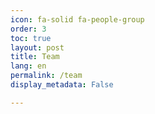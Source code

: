 ```yaml
---
icon: fa-solid fa-people-group
order: 3
toc: true
layout: post
title: Team
lang: en
permalink: /team
display_metadata: False

---
```


